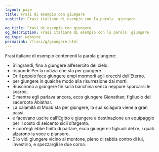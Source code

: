 ```yaml
---
layout: page
title: Frasi di esempio con giungere 
subtitle: Frasi italiane di esempio con la parola  giungere

og_title: Frasi di esempio con giungere 
og_description: Frasi italiane di esempio con la parola  giungere
og_type: website
permalink: /frasi/g/giungere.html
---
```


Frasi italiane di esempio contenenti la parola giungere:


- S’ingrandì, fino a giungere all’esercito del cielo.
- rispondi: Per la notizia che sta per giungere.
- Or il popolo fece giungere empi mormorii agli orecchi dell’Eterno.
- per giungere in qualche modo alla risurrezione dai morti.
- Riuscirono a giungere fin sulla banchina senza neppure sporcarsi le scarpe.
- E mentre egli parlava ancora, ecco giungere Gionathan, figliuolo del sacerdote Abiathar.
- La calamità di Moab sta per giungere, la sua sciagura viene a gran passi.
- e facevano uscire dall’Egitto e giungere a destinazione un equipaggio per il costo di seicento sicli d’argento.
- E com’egli ebbe finito di parlare, ecco giungere i figliuoli del re, i quali alzarono la voce e piansero.
- E lo vidi giungere vicino al montone, pieno di rabbia contro di lui, investirlo, e spezzargli le due corna.
